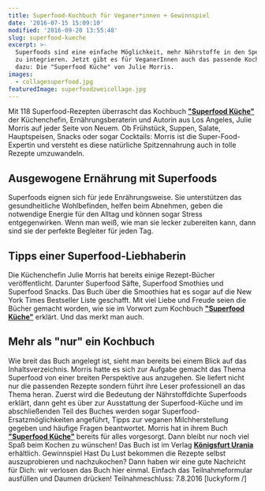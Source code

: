 ```yaml
---
title: Superfood-Kochbuch für Veganer*innen + Gewinnspiel
date: '2016-07-15 15:09:10'
modified: '2016-09-20 13:55:48'
slug: superfood-kueche
excerpt: >-
  Superfoods sind eine einfache Möglichkeit, mehr Nährstoffe in den Speiseplan
  zu integrieren. Jetzt gibt es für VeganerInnen auch das passende Kochbuch
  dazu: Die "Superfood Küche" von Julie Morris.  
images:
  - collagesuperfood.jpg
featuredImage: superfoodzweicollage.jpg
---
```


Mit 118 Superfood-Rezepten überrascht das Kochbuch **["Superfood Küche"](http://www.superfood-kueche.de/superfood-buecher/superfood-kueche/)** der Küchenchefin, Ernährungsberaterin und Autorin aus Los Angeles, Julie Morris auf jeder Seite von Neuem. Ob Frühstück, Suppen, Salate, Hauptspeisen, Snacks oder sogar Cocktails: Morris ist die Super-Food-Expertin und versteht es diese natürliche Spitzennahrung auch in tolle Rezepte umzuwandeln.

## Ausgewogene Ernährung mit Superfoods

Superfoods eignen sich für jede Enrährungsweise. Sie unterstützen das gesundheitliche Wohlbefinden, helfen beim Abnehmen, geben die notwendige Energie für den Alltag und können sogar Stress entgegenwirken. Wenn man weiß, wie man sie lecker zubereiten kann, dann sind sie der perfekte Begleiter für jeden Tag.

## Tipps einer Superfood-Liebhaberin

Die Küchenchefin Julie Morris hat bereits einige Rezept-Bücher veröffentlicht. Darunter Superfood Säfte, Superfood Smothies und Superfood Snacks. Das Buch über die Smoothies hat es sogar auf die New York Times Bestseller Liste geschafft. Mit viel Liebe und Freude seien die Bücher gemacht worden, wie sie im Vorwort zum Kochbuch **["Superfood Küche"](http://www.superfood-kueche.de/superfood-buecher/superfood-kueche/)** erklärt. Und das merkt man auch. <!-- Image removed (no copyright): collagesuperfood-768x480.jpg -->

## Mehr als "nur" ein Kochbuch

Wie breit das Buch angelegt ist, sieht man bereits bei einem Blick auf das Inhaltsverzeichnis. Morris hatte es sich zur Aufgabe gemacht das Thema Superfood von einer breiten Perspektive aus anzugehen. Sie liefert nicht nur die passenden Rezepte sondern führt ihre Leser professionell an das Thema heran. Zuerst wird die Bedeutung der Nährstoffdichte Superfoods erklärt, dann geht es über zur Ausstattung der Superfood-Küche und im abschließenden Teil des Buches werden sogar Superfood-Ersatzmöglichkeiten angeführt, Tipps zur veganen Milchherstellung gegeben und häufige Fragen beantwortet. Morris hat in ihrem Buch [**"Superfood Küche"**](http://www.superfood-kueche.de/superfood-buecher/superfood-kueche/) bereits für alles vorgesorgt. Dann bleibt nur noch viel Spaß beim Kochen zu wünschen! Das Buch ist im Verlag **[Königsfurt Urania](http://www.superfood-kueche.de)** erhältlich. Gewinnspiel Hast Du Lust bekommen die Rezepte selbst auszuprobieren und nachzukochen? Dann haben wir eine gute Nachricht für Dich: wir verlosen das Buch hier einmal. Einfach das Teilnahmeformular ausfüllen und Daumen drücken! Teilnahmeschluss: 7.8.2016 \[luckyform /\]
